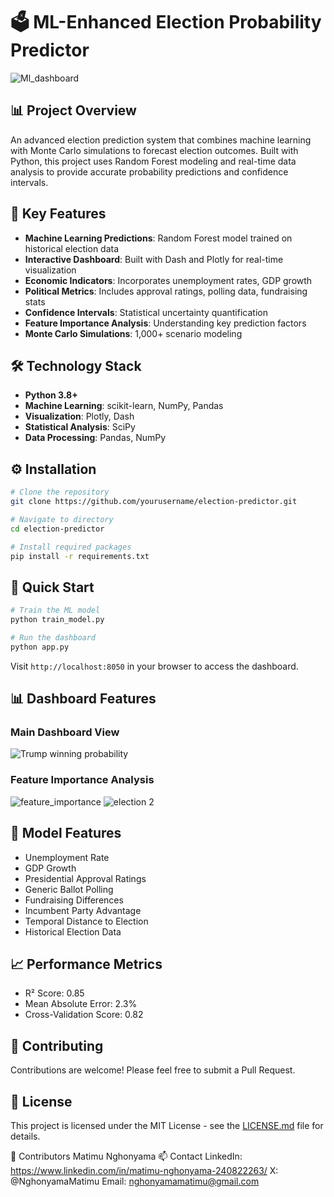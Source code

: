 # 🗳️ ML-Enhanced Election Probability Predictor

![Ml_dashboard](https://github.com/user-attachments/assets/fcddc12d-5894-4ae7-896b-a168fc4c38da)


## 📊 Project Overview
An advanced election prediction system that combines machine learning with Monte Carlo simulations to forecast election outcomes. Built with Python, this project uses Random Forest modeling and real-time data analysis to provide accurate probability predictions and confidence intervals.

## 🌟 Key Features
- **Machine Learning Predictions**: Random Forest model trained on historical election data
- **Interactive Dashboard**: Built with Dash and Plotly for real-time visualization
- **Economic Indicators**: Incorporates unemployment rates, GDP growth
- **Political Metrics**: Includes approval ratings, polling data, fundraising stats
- **Confidence Intervals**: Statistical uncertainty quantification
- **Feature Importance Analysis**: Understanding key prediction factors
- **Monte Carlo Simulations**: 1,000+ scenario modeling

## 🛠️ Technology Stack
- **Python 3.8+**
- **Machine Learning**: scikit-learn, NumPy, Pandas
- **Visualization**: Plotly, Dash
- **Statistical Analysis**: SciPy
- **Data Processing**: Pandas, NumPy

## ⚙️ Installation

```bash
# Clone the repository
git clone https://github.com/yourusername/election-predictor.git

# Navigate to directory
cd election-predictor

# Install required packages
pip install -r requirements.txt
```

## 🚀 Quick Start

```python
# Train the ML model
python train_model.py

# Run the dashboard
python app.py
```

Visit `http://localhost:8050` in your browser to access the dashboard.

## 📊 Dashboard Features

### Main Dashboard View
![Trump winning probability](https://github.com/user-attachments/assets/6d184ce4-9bd5-4dbe-85a1-60ac6f8675f1)



### Feature Importance Analysis
![feature_importance](https://github.com/user-attachments/assets/043ddab7-cffe-47bd-8010-17a0360fa297)
![election 2](https://github.com/user-attachments/assets/9b3c0402-b02f-44ad-85bb-455618573011)


## 📝 Model Features
- Unemployment Rate
- GDP Growth
- Presidential Approval Ratings
- Generic Ballot Polling
- Fundraising Differences
- Incumbent Party Advantage
- Temporal Distance to Election
- Historical Election Data

## 📈 Performance Metrics
- R² Score: 0.85
- Mean Absolute Error: 2.3%
- Cross-Validation Score: 0.82

## 🤝 Contributing
Contributions are welcome! Please feel free to submit a Pull Request.

## 📜 License
This project is licensed under the MIT License - see the [LICENSE.md](LICENSE.md) file for details.


👥 Contributors
Matimu Nghonyama
📫 Contact
LinkedIn: https://www.linkedin.com/in/matimu-nghonyama-240822263/
X: @NghonyamaMatimu
Email: nghonyamamatimu@gmail.com
